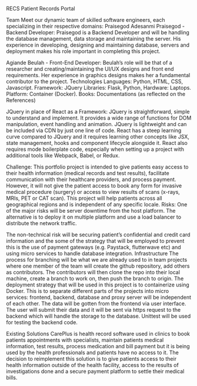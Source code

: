 RECS
Patient Records Portal

Team
Meet our dynamic team of skilled software engineers, each specializing in their respective domains:
Praisegod Adesanmi Praisegod - Backend Developer: Praisegod is a Backend Developer and will be handling the database management, data storage and maintaining the server. His experience in developing, designing and maintaining database, servers and deployment makes his role important in completing this project.

Agiande Beulah - Front-End Developer: Beulah’s role will be that of a researcher and creating/maintaining the UI/UX designs and front end requirements. Her experience in graphics designs makes her a fundamental contributor to the project.
Technologies 
Languages: Python, HTML, CSS, Javascript.
Framework: JQuery
Libraries: Flask, Python, 
Hardware: Laptops.
Platform: Container (Docker).
Books: Documentations (as reflected on the References)

JQuery in place of React as a Framework:
JQuery is straightforward, simple to understand and implement. It provides a wide range of functions for DOM manipulation, event handling and animation.  JQuery is lightweight and can be included via CDN by just one line of code. React has a steep learning curve compared to JQuery and it requires learning other concepts like JSX, state management, hooks and component lifecycle alongside it. React also requires mode boilerplate code, especially when setting up a project with additional tools like Webpack, Babel, or Redux. 

Challenge:
This portfolio project is intended to give patients easy access to their health information (medical records and test results), facilitate communication with their healthcare providers, and process payment. 
However, it will not give the patient access to book any form for invasive medical procedure (surgery) or access to view results of scans (x-rays, MRIs, PET or CAT scan).
This project will help patients across all geographical regions and is independent of any specific locale.
Risks:
One of the major risks will be server downtime from the host platform. The alternative is to deploy it on multiple platform and use a load balancer to distribute the network traffic.

The non-technical risk will be securing patient’s confidential and credit card information and the some of the strategy that will be employed to prevent this is the use of payment gateways (e.g. Paystack, flutterwave etc) and using micro services to handle database integration.
Infrastructure
The process for branching will be what we are already used to in team projects where one member of the team will create the github repository, add others as contributors. The contributors will then clone the repo into their local machine, create a branch to work on, then push the branch to origin. 
The deployment strategy that will be used in this project is to containerize using Docker. This is to separate different parts of the projects into micro services: frontend, backend, database and proxy server will be independent of each other.
The data will be gotten from the frontend via user interface. The user will submit their data and it will be sent via https request to the backend which will handle the storage to the database.
Unittest will be used for testing the backend code.

Existing Solutions
CarePlus is health record software used in clinics to book patients appointments with specialists, maintain patients medical information, test results, process medication and bill payment but it is being used by the health professionals and patients have no access to it.
The decision to reimplement this solution is to give patients access to their health information outside of the health facility, access to the results of investigations done and a secure payment platform to settle their medical bills.

